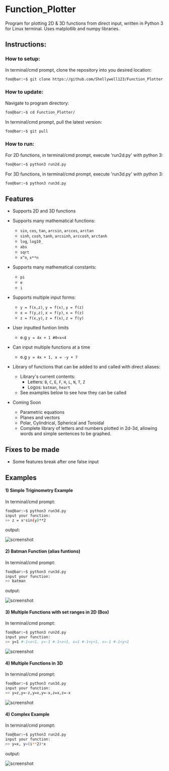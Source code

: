 # Function_Plotter
Program for plotting 2D & 3D functions from direct input, written in Python 3 for Linux terminal. 
Uses matplotlib and numpy libraries.

## Instructions:

### How to setup:
In terminal/cmd prompt, clone the repository into you desired location:
```bash
foo@bar:~$ git clone https://github.com/Shellywell123/Function_Plotter.git
```

### How to update:
Navigate to program directory:
```bash
foo@bar:~$ cd Function_Plotter/
```
In terminal/cmd prompt, pull the latest version:
```bash
foo@bar:~$ git pull
```

### How to run:
For 2D functions, in terminal/cmd prompt, execute 'run2d.py' with python 3:
```bash
foo@bar:~$ python3 run2d.py
```
For 3D functions, in terminal/cmd prompt, execute 'run3d.py' with python 3:
```bash
foo@bar:~$ python3 run3d.py
```

## Features
 - Supports 2D and 3D functions
 - Supports many mathematical functions:
    - `sin`, `cos`, `tan`, `arcsin`, `arccos`, `arctan`
    - `sinh`, `cosh`, `tanh`, `arcsinh`, `arccosh`, `arctanh`
    - `log`, `log10_`
    - `abs`
    - `sqrt`
    - `x^n`, `x**n`
    
 - Supports many mathematical constants:
    - `pi`
    - `e`
    - `i`
 - Supports multiple input forms:
    - `y = f(x,z)`, `y = f(x)`, `y = f(z)`
    - `x = f(y,z)`, `x = f(y)`, `x = f(z)`
    - `z = f(x,y)`, `z = f(x)`, `z = f(y)`
 - User inputted funtion limits
    - e.g `y = 4x + 1 #0<x<4`
 - Can input multiple functions at a time
    - e.g `y = 4x + 1, x = -y + 7`
 - Library of functions that can be added to and called with direct aliases: 
    - Library's current contents:
        - Letters: `B`, `C`, `E`, `F`, `H`, `L`, `N`, `T`, `Z`
        - Logos:   `batman`, `heart`
    - See examples below to see how they can be called
 - Coming Soon
    - Parametric equations
    - Planes and vectors  
    - Polar, Cylindrical, Spherical and Toroidal
    - Complete library of letters and numbers plotted in 2d-3d, allowing words and simple sentences to be graphed.
 

## Fixes to be made
- Some features break after one false input

## Examples
#### 1) Simple Triginometry Example
In terminal/cmd prompt:
```bash
foo@bar:~$ python3 run3d.py
input your function:
>> z = x*sin(y)**2
```
output:

![screenshot](Images/screenshot.png)

#### 2) Batman Function (alias funtions)
In terminal/cmd prompt:
```bash
foo@bar:~$ python3 run3d.py
input your function:
>> batman
```
output:

![screenshot](Images/batman.png)
#### 3) Multiple Functions with set ranges in 2D (Box)
In terminal/cmd prompt:
```bash
foo@bar:~$ python3 run2d.py
input your function:
>> y=1 #-1<x<1, y=-1 #-1<x<1, x=1 #-1<y<1, x=-1 #-1<y<1
```

![screenshot](Images/box.png)

#### 4) Multiple Functions in 3D
In terminal/cmd prompt:
```bash
foo@bar:~$ python3 run3d.py
input your function:
>> y=z,y=-z,y=x,y=-x,z=x,z=-x
```

![screenshot](Images/spike.png)
#### 4) Complex Example
In terminal/cmd prompt:
```bash
foo@bar:~$ python3 run2d.py
input your function:
>> y=x, y=(i**2)*x
```
output:

![screenshot](Images/comp2d.png)






















































